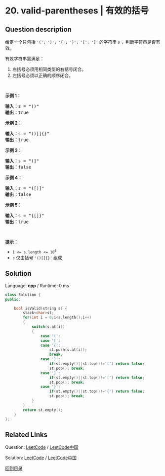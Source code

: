 ﻿# 20. valid-parentheses | 有效的括号

## Question description

<!--If you want to use the English description, use <p>Given a string <code>s</code> containing just the characters <code>&#39;(&#39;</code>, <code>&#39;)&#39;</code>, <code>&#39;{&#39;</code>, <code>&#39;}&#39;</code>, <code>&#39;[&#39;</code> and <code>&#39;]&#39;</code>, determine if the input string is valid.</p>

<p>An input string is valid if:</p>

<ol>
	<li>Open brackets must be closed by the same type of brackets.</li>
	<li>Open brackets must be closed in the correct order.</li>
</ol>

<p>&nbsp;</p>
<p><strong>Example 1:</strong></p>

<pre>
<strong>Input:</strong> s = &quot;()&quot;
<strong>Output:</strong> true
</pre>

<p><strong>Example 2:</strong></p>

<pre>
<strong>Input:</strong> s = &quot;()[]{}&quot;
<strong>Output:</strong> true
</pre>

<p><strong>Example 3:</strong></p>

<pre>
<strong>Input:</strong> s = &quot;(]&quot;
<strong>Output:</strong> false
</pre>

<p>&nbsp;</p>
<p><strong>Constraints:</strong></p>

<ul>
	<li><code>1 &lt;= s.length &lt;= 10<sup>4</sup></code></li>
	<li><code>s</code> consists of parentheses only <code>&#39;()[]{}&#39;</code>.</li>
</ul>
 instead-->
<p>给定一个只包括 <code>'('</code>，<code>')'</code>，<code>'{'</code>，<code>'}'</code>，<code>'['</code>，<code>']'</code> 的字符串 <code>s</code> ，判断字符串是否有效。</p>

<p>有效字符串需满足：</p>

<ol>
	<li>左括号必须用相同类型的右括号闭合。</li>
	<li>左括号必须以正确的顺序闭合。</li>
</ol>

<p> </p>

<p><strong>示例 1：</strong></p>

<pre>
<strong>输入：</strong>s = "()"
<strong>输出：</strong>true
</pre>

<p><strong>示例 2：</strong></p>

<pre>
<strong>输入：</strong>s = "()[]{}"
<strong>输出：</strong>true
</pre>

<p><strong>示例 3：</strong></p>

<pre>
<strong>输入：</strong>s = "(]"
<strong>输出：</strong>false
</pre>

<p><strong>示例 4：</strong></p>

<pre>
<strong>输入：</strong>s = "([)]"
<strong>输出：</strong>false
</pre>

<p><strong>示例 5：</strong></p>

<pre>
<strong>输入：</strong>s = "{[]}"
<strong>输出：</strong>true</pre>

<p> </p>

<p><strong>提示：</strong></p>

<ul>
	<li><code>1 <= s.length <= 10<sup>4</sup></code></li>
	<li><code>s</code> 仅由括号 <code>'()[]{}'</code> 组成</li>
</ul>




## Solution

Language: **cpp**  /  Runtime: 0 ms

```cpp
class Solution {
public:

    bool isValid(string s) {
        stack<char>st;
        for(int i = 0;i<s.length();i++)
        {
            switch(s.at(i))
            {
                case '(':
                case '[':
                case '{':
                    st.push(s.at(i));
                    break;
                case ')':
                    if(st.empty()||st.top()!='(') return false;
                    st.pop(); break;
                case ']':
                    if(st.empty()||st.top()!='[') return false;
                    st.pop(); break;
                case '}':
                    if(st.empty()||st.top()!='{') return false;
                    st.pop(); break;
            }
        }
        return st.empty();
    }
};

```



## Related Links

Question: [LeetCode](https://leetcode.com/problems/valid-parentheses/description/)  /  [LeetCode中国](https://leetcode-cn.com/problems/valid-parentheses/description/)

Solution: [LeetCode](https://leetcode.com/articles/valid-parentheses/)  /  [LeetCode中国](https://leetcode-cn.com/articles/valid-parentheses/)

[回到目录](../README.md)